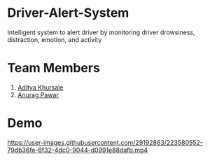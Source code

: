 # Driver-Alert-System
Intelligent system to alert driver by monitoring driver drowsiness, distraction, emotion, and activity

# Team Members
1. [Aditya Khursale](https://github.com/AdityaKhursale)
2. [Anurag Pawar](https://github.com/AnuragDPawar)

# Demo

https://user-images.githubusercontent.com/29192863/223580552-79db36fe-6f32-4dc0-9044-d0991e88dafb.mp4



